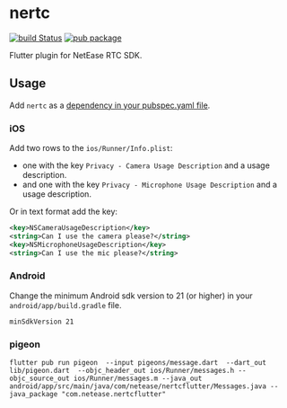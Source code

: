 # nertc
[![build Status](https://github.com/netease-im/NERTC-Flutter-SDK/workflows/build/badge.svg)](https://github.com/netease-im/NERTC-Flutter-SDK/actions) [![pub package](https://img.shields.io/pub/v/nertc.svg)](https://pub.dev/packages/nertc)

Flutter plugin for NetEase RTC SDK.

## Usage
Add `nertc` as a [dependency in your pubspec.yaml file](https://flutter.io/using-packages/).

### iOS

Add two rows to the `ios/Runner/Info.plist`:

* one with the key `Privacy - Camera Usage Description` and a usage description.
* and one with the key `Privacy - Microphone Usage Description` and a usage description.

Or in text format add the key:

```xml
<key>NSCameraUsageDescription</key>
<string>Can I use the camera please?</string>
<key>NSMicrophoneUsageDescription</key>
<string>Can I use the mic please?</string>
```

### Android

Change the minimum Android sdk version to 21 (or higher) in your `android/app/build.gradle` file.

```
minSdkVersion 21
```

### pigeon

```
flutter pub run pigeon  --input pigeons/message.dart  --dart_out lib/pigeon.dart  --objc_header_out ios/Runner/messages.h --objc_source_out ios/Runner/messages.m --java_out android/app/src/main/java/com/netease/nertcflutter/Messages.java --java_package "com.netease.nertcflutter"
```
